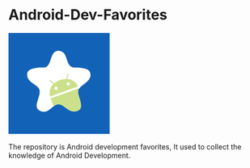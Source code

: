 # Android-Dev-Favorites
![favorite](image/favorite.png "favorite") 

The repository is Android development favorites, It used to collect the knowledge of Android Development.
